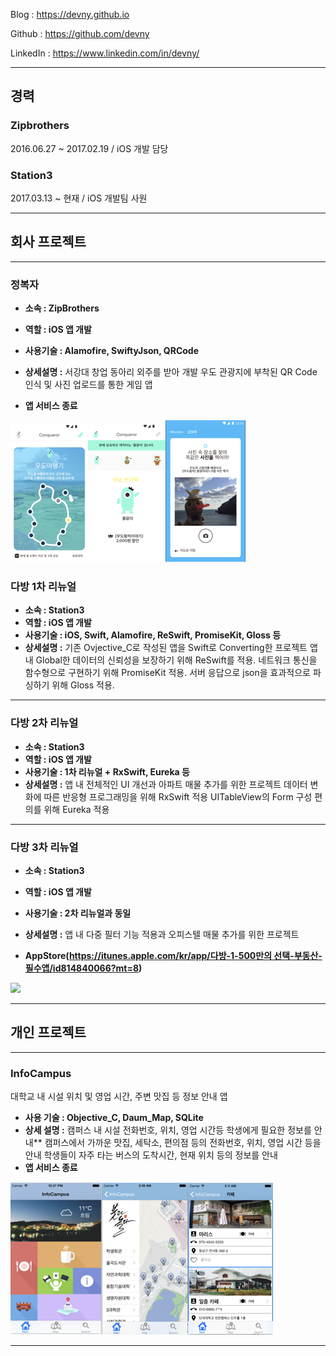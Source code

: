 Blog : https://devny.github.io

Github : https://github.com/devny

LinkedIn : https://www.linkedin.com/in/devny/

---

## 경력

###  Zipbrothers

 2016.06.27 ~ 2017.02.19 / iOS 개발 담당

###  Station3

 2017.03.13 ~ 현재 / iOS 개발팀 사원

---
## **회사 프로젝트**

****

### 정복자

* **소속 : ZipBrothers**
* **역할 : iOS 앱 개발**
* **사용기술 : Alamofire, SwiftyJson, QRCode**
* **상세설명 :** 
서강대 창업 동아리 외주를 받아 개발
우도 관광지에 부착된 QR Code 인식 및 사진 업로드를 통한 게임 앱

* **앱 서비스 종료**

![pastedGraphic.png](Resume/resources/정복자_0.png)![pastedGraphic\_1.png](Resume/resources/정복자_1.png)![pastedGraphic\_2.png](Resume/resources/정복자_2.png)

### **다방 1차 리뉴얼**

* **소속 : Station3**
* **역할 : iOS 앱 개발**
* **사용기술 : iOS, Swift, Alamofire, ReSwift, PromiseKit, Gloss 등**
* **상세설명 :**
기존 Ovjective_C로 작성된 앱을 Swift로 Converting한 프로젝트
앱 내 Global한 데이터의 신뢰성을 보장하기 위해 ReSwift를 적용.
네트워크 통신을 함수형으로 구현하기 위해 PromiseKit 적용.
서버 응답으로 json을 효과적으로 파싱하기 위해 Gloss 적용.
****

### **다방 2차 리뉴얼**

* **소속 : Station3**
* **역할 : iOS 앱 개발**
* **사용기술 : 1차 리뉴얼 + RxSwift, Eureka 등**
* **상세설명 :**
앱 내 전체적인 UI 개선과 아파트 매물 추가를 위한 프로젝트
데이터 변화에 따른 반응형 프로그래밍을 위해 RxSwift 적용
UITableView의 Form 구성 편의를 위해 Eureka 적용
****

### **다방 3차 리뉴얼**

* **소속 : Station3**
* **역할 : iOS 앱 개발**
* **사용기술 : 2차 리뉴얼과 동일**
* **상세설명 :**
앱 내 다중 필터 기능 적용과 오피스텔 매물 추가를 위한 프로젝트

* **AppStore([https://itunes.apple.com/kr/app/다방-1-500만의 선택-부동산-필수앱/id814840066?mt=8](https://itunes.apple.com/kr/app/%25EB%258B%25A4%25EB%25B0%25A9-1-500%25EB%25A7%258C%25EC%259D%2598-%25EC%2584%25A0%25ED%2583%259D-%25EB%25B6%2580%25EB%258F%2599%25EC%2582%25B0-%25ED%2595%2584%25EC%2588%2598%25EC%2595%25B1/id814840066?mt=8))**

![](Resume/resources/다방_4.png)
****

## **개인 프로젝트**

****

### **InfoCampus**

대학교 내 시설 위치 및 영업 시간, 주변 맛집 등 정보 안내 앱 

* **사용 기술 : Objective\_C, Daum\_Map, SQLite**
* **상세 설명 :**
캠퍼스 내 시설 전화번호, 위치, 영업 시간등 학생에게 필요한 정보를 안내**
캠퍼스에서 가까운 맛집, 세탁소, 편의점 등의 전화번호, 위치, 영업 시간 등을안내
학생들이 자주 타는 버스의 도착시간, 현재 위치 등의 정보를 안내
* **앱 서비스 종료**

![pastedGraphic\_3.png](Resume/resources/InfoCampus_0.png)![pastedGraphic\_4.png](Resume/resources/InfoCampus_1.png)![pastedGraphic\_5.png](Resume/resources/InfoCampus_2.png)
****